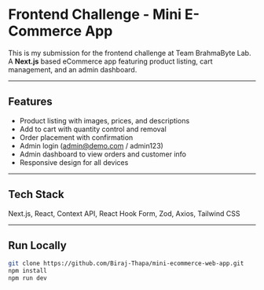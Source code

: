 # Frontend Challenge - Mini E-Commerce App

This is my submission for the frontend challenge at Team BrahmaByte Lab.  
A **Next.js** based eCommerce app featuring product listing, cart management, and an admin dashboard.

---

## Features

- Product listing with images, prices, and descriptions  
- Add to cart with quantity control and removal  
- Order placement with confirmation  
- Admin login (admin@demo.com / admin123)  
- Admin dashboard to view orders and customer info  
- Responsive design for all devices

---

## Tech Stack

Next.js, React, Context API, React Hook Form, Zod, Axios, Tailwind CSS

---

## Run Locally

```bash
git clone https://github.com/Biraj-Thapa/mini-ecommerce-web-app.git
npm install
npm run dev
